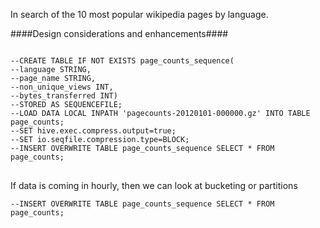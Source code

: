 In search of the 10 most popular wikipedia pages by language.

####Design considerations and enhancements####
<pre>
<code>
--CREATE TABLE IF NOT EXISTS page_counts_sequence(
--language STRING,
--page_name STRING,
--non_unique_views INT,
--bytes_transferred INT)
--STORED AS SEQUENCEFILE;
--LOAD DATA LOCAL INPATH 'pagecounts-20120101-000000.gz' INTO TABLE page_counts;
--SET hive.exec.compress.output=true;
--SET io.seqfile.compression.type=BLOCK;
--INSERT OVERWRITE TABLE page_counts_sequence SELECT * FROM page_counts;
</code>
</pre>

If data is coming in hourly, then we can look at bucketing or partitions
<pre>
<code>--INSERT OVERWRITE TABLE page_counts_sequence SELECT * FROM page_counts;</code>
</pre>
